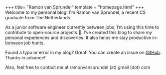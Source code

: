 +++
title= "Ramon van Sprundel"
template = "homepage.html"
+++
Welcome to my personal blog! I'm Ramon van Sprundel, a recent CS graduate from The Netherlands.

As a junior software engineer currently between jobs, I’m using this time to contribute to open-source projects 🧙. I’ve created this blog to share my personal experiences and discoveries. It also helps me stay productive in-between job hunts.

Found a typo or error in my blog? Great! You can create an issue on [GitHub](https://github.com/van-sprundel/personal-blog). Thanks in advance!

Also, feel free to contact me at ramonvansprundel (at) gmail (dot) com
